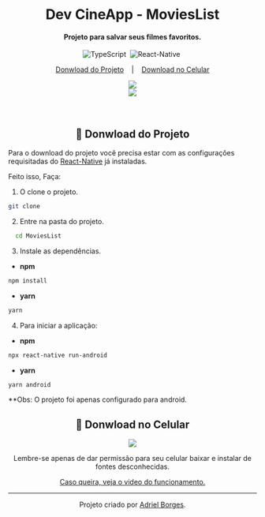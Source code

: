 <h1 align="center"> Dev CineApp - MoviesList </h1>
<h4 align="center">
  Projeto para salvar seus filmes favoritos.
</h4>

<div align="center">

![TypeScript](https://img.shields.io/badge/-TypeScript-007ACC?style=flat&logoColor=fff&logo=typescript)&nbsp;
![React-Native](https://img.shields.io/badge/-React_Native-0488B0?style=flat&logoColor=fff&logo=react)&nbsp;

</div>

<p align="center">
  <a href="#memo-donwload-do-projeto">Donwload do Projeto</a>
  &nbsp;&nbsp;&nbsp;|&nbsp;&nbsp;&nbsp;
  <a href="#iphone-donwload-no-celular">Download no Celular</a>
</p>

<div align="center" >

<img heigth="50% auto"  src="https://user-images.githubusercontent.com/47395305/107866755-b3550800-6e52-11eb-93f0-7be3360b7d87.jpg"/>

<br/>


<img heigth="50% auto;"  src="https://user-images.githubusercontent.com/47395305/107866757-b4863500-6e52-11eb-9023-7016eb9ed02c.jpg"/>

<br/>
</div>



<br/>
<br/>

<div align="center">

## :memo: Donwload do Projeto

</div>

  Para o download do projeto você precisa estar com as configurações requisitadas do <a href="https://reactnative.dev/docs/environment-setup">React-Native</a> já instaladas.

  Feito isso, Faça:

1. O clone o projeto.

```bash
git clone
```
2. Entre na pasta do projeto.

```bash
  cd MoviesList
```
3. Instale as dependências.

* **npm**
```bash
npm install
```
* **yarn**
```bash
yarn
```
4. Para iniciar a aplicação:
* **npm**
```bash
npx react-native run-android
```
* **yarn**
```bash
yarn android
```

**Obs: O projeto foi apenas configurado para android.

<div align="center">

 ## :iphone: Donwload no Celular



<img  align="center" src="https://user-images.githubusercontent.com/47395305/107876741-8b8f8f80-6ea6-11eb-9610-531f4957758f.png"/>

Lembre-se apenas de dar permissão para seu celular baixar e instalar de fontes desconhecidas.

<a href="https://youtu.be/v4T8k3D3vv0"> Caso queira, veja o video do funcionamento.</a>

---
Projeto criado por <a href="https://www.linkedin.com/in/adriel-borgesti" >Adriel Borges</a>.

</div>
